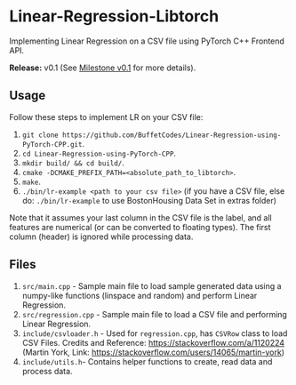 # Linear-Regression-Libtorch

Implementing Linear Regression on a CSV file using PyTorch C++ Frontend API.

**Release:** v0.1 (See <a href="https://github.com/BuffetCodes/Linear-Regression-using-PyTorch-CPP/milestones">Milestone v0.1</a> for more details).

## Usage

Follow these steps to implement LR on your CSV file:

1. `git clone https://github.com/BuffetCodes/Linear-Regression-using-PyTorch-CPP.git`.
2. `cd Linear-Regression-using-PyTorch-CPP`.
3. `mkdir build/ && cd build/`.
4. `cmake -DCMAKE_PREFIX_PATH=<absolute_path_to_libtorch>`.
5. `make`.
6. `./bin/lr-example <path to your csv file>` (if you have a CSV file, else do: `./bin/lr-example` to use BostonHousing Data Set in extras folder)

Note that it assumes your last column in the CSV file is the label, and all features are numerical (or can be converted to floating types). The first column (header) is ignored while processing data.

## Files

1. `src/main.cpp` - Sample main file to load sample generated data using a numpy-like functions (linspace and random) and perform Linear Regression.
2. `src/regression.cpp` - Sample main file to load a CSV file and performing Linear Regression.
3. `include/csvloader.h` - Used for `regression.cpp`, has `CSVRow` class to load CSV Files. Credits and Reference: https://stackoverflow.com/a/1120224 (Martin York, Link: https://stackoverflow.com/users/14065/martin-york)
4. `include/utils.h`- Contains helper functions to create, read data and process data.

